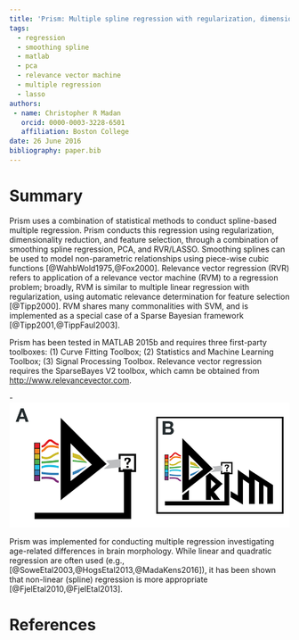 ```yaml
---
title: 'Prism: Multiple spline regression with regularization, dimensionality reduction, and feature selection'
tags:
  - regression
  - smoothing spline
  - matlab
  - pca
  - relevance vector machine
  - multiple regression
  - lasso
authors:
 - name: Christopher R Madan
   orcid: 0000-0003-3228-6501
   affiliation: Boston College
date: 26 June 2016
bibliography: paper.bib
---
```


# Summary

Prism uses a combination of statistical methods to conduct spline-based multiple regression. Prism conducts this regression using regularization, dimensionality reduction, and feature selection, through a combination of smoothing spline regression, PCA, and RVR/LASSO. Smoothing splines can be used to model non-parametric relationships using piece-wise cubic functions [@WahbWold1975,@Fox2000]. Relevance vector regression (RVR) refers to application of a relevance vector machine (RVM) to a regression problem; broadly, RVM is similar to multiple linear regression with regularization, using automatic relevance determination for feature selection [@Tipp2000]. RVM shares many commonalities with SVM, and is implemented as a special case of a Sparse Bayesian framework [@Tipp2001,@TippFaul2003].

Prism has been tested in MATLAB 2015b and requires three first-party toolboxes: (1) Curve Fitting Toolbox; (2) Statistics and Machine Learning Toolbox; (3) Signal Processing Toolbox. Relevance vector regression requires the SparseBayes V2 toolbox, which camn be obtained from http://www.relevancevector.com.

-![Illustration of Prism regression procedure, first conducting spline regression for each predictor, followed by dimensionality reduction and feature selection (panel A). The logo for Prism is shown in panel B.](fig1_prism.png)

Prism was implemented for conducting multiple regression investigating age-related differences in brain morphology. While linear and quadratic regression are often used (e.g., [@SoweEtal2003,@HogsEtal2013,@MadaKens2016]), it has been shown that non-linear (spline) regression is more appropriate [@FjelEtal2010,@FjelEtal2013].

# References
